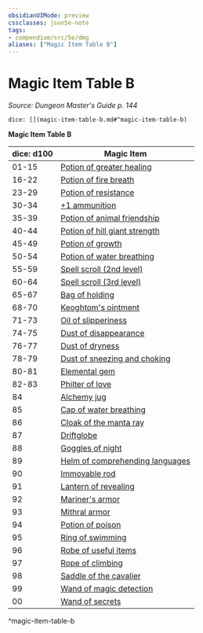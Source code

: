 ```yaml
---
obsidianUIMode: preview
cssclasses: json5e-note
tags:
- compendium/src/5e/dmg
aliases: ["Magic Item Table B"]
---
```

# Magic Item Table B
*Source: Dungeon Master's Guide p. 144* 

`dice: [](magic-item-table-b.md#^magic-item-table-b)`

**Magic Item Table B**

| dice: d100 | Magic Item |
|------------|------------|
| 01-15 | [Potion of greater healing](/2-Mechanics/CLI/items/potion-of-greater-healing.md) |
| 16-22 | [Potion of fire breath](/2-Mechanics/CLI/items/potion-of-fire-breath.md) |
| 23-29 | [Potion of resistance](/2-Mechanics/CLI/items/potion-of-resistance.md) |
| 30-34 | [+1 ammunition](/2-Mechanics/CLI/items/1-ammunition.md) |
| 35-39 | [Potion of animal friendship](/2-Mechanics/CLI/items/potion-of-animal-friendship.md) |
| 40-44 | [Potion of hill giant strength](/2-Mechanics/CLI/items/potion-of-hill-giant-strength.md) |
| 45-49 | [Potion of growth](/2-Mechanics/CLI/items/potion-of-growth.md) |
| 50-54 | [Potion of water breathing](/2-Mechanics/CLI/items/potion-of-water-breathing.md) |
| 55-59 | [Spell scroll (2nd level)](/2-Mechanics/CLI/items/spell-scroll-2nd-level.md) |
| 60-64 | [Spell scroll (3rd level)](/2-Mechanics/CLI/items/spell-scroll-3rd-level.md) |
| 65-67 | [Bag of holding](/2-Mechanics/CLI/items/bag-of-holding.md) |
| 68-70 | [Keoghtom's ointment](/2-Mechanics/CLI/items/keoghtoms-ointment.md) |
| 71-73 | [Oil of slipperiness](/2-Mechanics/CLI/items/oil-of-slipperiness.md) |
| 74-75 | [Dust of disappearance](/2-Mechanics/CLI/items/dust-of-disappearance.md) |
| 76-77 | [Dust of dryness](/2-Mechanics/CLI/items/dust-of-dryness.md) |
| 78-79 | [Dust of sneezing and choking](/2-Mechanics/CLI/items/dust-of-sneezing-and-choking.md) |
| 80-81 | [Elemental gem](/2-Mechanics/CLI/items/elemental-gem.md) |
| 82-83 | [Philter of love](/2-Mechanics/CLI/items/philter-of-love.md) |
| 84 | [Alchemy jug](/2-Mechanics/CLI/items/alchemy-jug.md) |
| 85 | [Cap of water breathing](/2-Mechanics/CLI/items/cap-of-water-breathing.md) |
| 86 | [Cloak of the manta ray](/2-Mechanics/CLI/items/cloak-of-the-manta-ray.md) |
| 87 | [Driftglobe](/2-Mechanics/CLI/items/driftglobe.md) |
| 88 | [Goggles of night](/2-Mechanics/CLI/items/goggles-of-night.md) |
| 89 | [Helm of comprehending languages](/2-Mechanics/CLI/items/helm-of-comprehending-languages.md) |
| 90 | [Immovable rod](/2-Mechanics/CLI/items/immovable-rod.md) |
| 91 | [Lantern of revealing](/2-Mechanics/CLI/items/lantern-of-revealing.md) |
| 92 | [Mariner's armor](/2-Mechanics/CLI/items/mariners-armor.md) |
| 93 | [Mithral armor](/2-Mechanics/CLI/items/mithral-armor.md) |
| 94 | [Potion of poison](/2-Mechanics/CLI/items/potion-of-poison.md) |
| 95 | [Ring of swimming](/2-Mechanics/CLI/items/ring-of-swimming.md) |
| 96 | [Robe of useful items](/2-Mechanics/CLI/items/robe-of-useful-items.md) |
| 97 | [Rope of climbing](/2-Mechanics/CLI/items/rope-of-climbing.md) |
| 98 | [Saddle of the cavalier](/2-Mechanics/CLI/items/saddle-of-the-cavalier.md) |
| 99 | [Wand of magic detection](/2-Mechanics/CLI/items/wand-of-magic-detection.md) |
| 00 | [Wand of secrets](/2-Mechanics/CLI/items/wand-of-secrets.md) |
^magic-item-table-b
